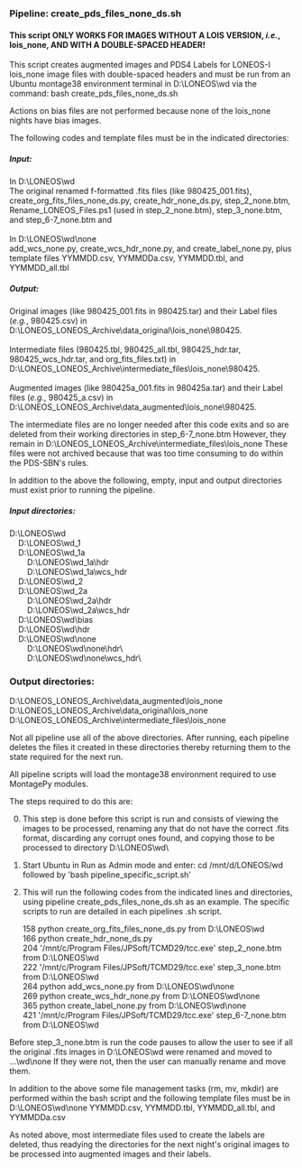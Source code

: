 ### Pipeline: create_pds_files_none_ds.sh

#### This script ONLY WORKS FOR IMAGES WITHOUT A LOIS VERSION, _i.e._, lois_none, AND WITH A DOUBLE-SPACED HEADER!

This script creates augmented images and PDS4 Labels for LONEOS-I lois_none image files with double-spaced headers and must be run from an Ubuntu montage38 environment terminal in D:\LONEOS\wd via the command: bash create_pds_files_none_ds.sh

Actions on bias files are not performed because none of the lois_none nights have bias images.

The following codes and template files must be in the indicated directories:

##### Input:
In D:\LONEOS\wd<br/> The original renamed f-formatted .fits files (like
980425_001.fits), create_org_fits_files_none_ds.py, create_hdr_none_ds.py,
step_2_none.btm, Rename_LONEOS_Files.ps1 (used in step_2_none.btm),
step_3_none.btm, and step_6-7_none.btm and<br/><br/>
In D:\LONEOS\wd\none<br/> add_wcs_none.py, create_wcs_hdr_none.py, and
create_label_none.py, plus template files YYMMDD.csv, YYMMDDa.csv,
YYMMDD.tbl, and YYMMDD_all.tbl 

##### Output:
Original images (like 980425_001.fits in 980425.tar) and their Label files
(_e.g._, 980425.csv) in D:\LONEOS\_LONEOS_Archive\data_original\lois_none\980425.<br/><br/>
Intermediate files (980425.tbl, 980425_all.tbl, 980425_hdr.tar, 980425_wcs_hdr.tar,
and org_fits_files.txt) in D:\LONEOS\_LONEOS_Archive\intermediate_files\lois_none\980425.<br/><br/>
Augmented images (like 980425a_001.fits in 980425a.tar) and their Label files
(_e.g._, 980425_a.csv) in D:\LONEOS\_LONEOS_Archive\data_augmented\lois_none\980425.

The intermediate files are no longer needed after this code exits and so are
deleted from their working directories in step_6-7_none.btm However, they remain in
D:\LONEOS_LONEOS_Archive\intermediate_files\lois_none These files were not archived because that was too time consuming to do within the PDS-SBN's rules.

In addition to the above the following, empty, input and output directories
must exist prior to running the pipeline.

##### Input directories:

D:\LONEOS\wd\
&nbsp;&nbsp;&nbsp;&nbsp;D:\LONEOS\wd\_1\
&nbsp;&nbsp;&nbsp;&nbsp;D:\LONEOS\wd\_1a\
&nbsp;&nbsp;&nbsp;&nbsp;&nbsp;&nbsp;&nbsp;&nbsp;D:\LONEOS\wd\_1a\hdr\
&nbsp;&nbsp;&nbsp;&nbsp;&nbsp;&nbsp;&nbsp;&nbsp;D:\LONEOS\wd\_1a\wcs_hdr\
&nbsp;&nbsp;&nbsp;&nbsp;D:\LONEOS\wd\_2\
&nbsp;&nbsp;&nbsp;&nbsp;D:\LONEOS\wd\_2a\
&nbsp;&nbsp;&nbsp;&nbsp;&nbsp;&nbsp;&nbsp;&nbsp;D:\LONEOS\wd\_2a\hdr\
&nbsp;&nbsp;&nbsp;&nbsp;&nbsp;&nbsp;&nbsp;&nbsp;D:\LONEOS\wd\_2a\wcs_hdr\
&nbsp;&nbsp;&nbsp;&nbsp;D:\LONEOS\wd\bias\
&nbsp;&nbsp;&nbsp;&nbsp;D:\LONEOS\wd\hdr\
&nbsp;&nbsp;&nbsp;&nbsp;D:\LONEOS\wd\none\
&nbsp;&nbsp;&nbsp;&nbsp;&nbsp;&nbsp;&nbsp;&nbsp;D:\LONEOS\wd\none\hdr\  
&nbsp;&nbsp;&nbsp;&nbsp;&nbsp;&nbsp;&nbsp;&nbsp;D:\LONEOS\wd\none\wcs_hdr\

### Output directories:

D:\LONEOS\_LONEOS_Archive\data_augmented\lois_none\
D:\LONEOS\_LONEOS_Archive\data_original\lois_none\
D:\LONEOS\_LONEOS_Archive\intermediate_files\lois_none

Not all pipeline use all of the above directories. After running, each pipeline
deletes the files it created in these directories thereby returning them to the
state required for the next run.

All pipeline scripts will load the montage38 environment required to use MontagePy modules.

The steps required to do this are:

0) This step is done before this script is run and consists of viewing the
images to be processed, renaming any that do not have the correct .fits
format, discarding any corrupt ones found, and copying those to be processed
to directory D:\LONEOS\wd\

1) Start Ubuntu in Run as Admin mode and enter: cd /mnt/d/LONEOS/wd followed by
   'bash pipeline_specific_script.sh'

2) This will run the following codes from the indicated lines and directories,
   using pipeline create_pds_files_none_ds.sh as an example. The specific
   scripts to run are detailed in each pipelines .sh script.

   158 python create_org_fits_files_none\_ds.py from D:\LONEOS\wd\
   166 python create_hdr_none_ds.py\
   204 '/mnt/c/Program Files/JPSoft/TCMD29/tcc.exe' step_2_none.btm from D:\LONEOS\wd\
   222 '/mnt/c/Program Files/JPSoft/TCMD29/tcc.exe' step_3_none.btm from D:\LONEOS\wd\
   264 python add_wcs_none.py from D:\LONEOS\wd\none\
   269 python create_wcs_hdr_none.py from D:\LONEOS\wd\none\
   365 python create_label_none.py from D:\LONEOS\wd\none\
   421 '/mnt/c/Program Files/JPSoft/TCMD29/tcc.exe' step_6-7_none.btm from D:\LONEOS\wd

Before step_3_none.btm is run the code pauses to allow the user to see if all
the original .fits images in D:\LONEOS\wd were renamed and moved to ...\wd\none
If they were not, then the user can manually rename and move them.

In addition to the above some file management tasks (rm, mv, mkdir) are performed
within the bash script and the following template files must be in D:\LONEOS\wd\none
YYMMDD.csv, YYMMDD.tbl, YYMMDD\_all.tbl, and YYMMDDa.csv

As noted above, most intermediate files used to create the labels are deleted,
thus readying the directories for the next night's original images to be
processed into augmented images and their labels.
